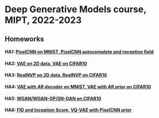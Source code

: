 # Deep Generative Models course, MIPT, 2022-2023

## Homeworks

#### HA1: [PixelCNN on MNIST, PixelCNN autocomplete and receptive field](./hw1.ipynb)
#### HA2: [VAE on 2D data, VAE on CIFAR10](./hw2.ipynb)
#### HA3: [RealNVP on 2D data, RealNVP on CIFAR10](./hw3.ipynb)
#### HA4: [VAE with AR decoder on MNIST, VAE with AR prior on CIFAR10](./hw4.ipynb)
#### HA5: [WGAN/WGAN-GP/SN-GAN on CIFAR10](./hw5.ipynb)
#### HA6: [FID and Inception Score, VQ-VAE with PixelCNN prior](./hw6.ipynb)
